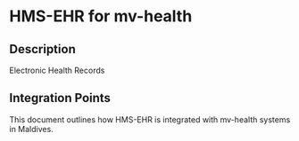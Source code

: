 # HMS-EHR for mv-health

## Description

Electronic Health Records

## Integration Points

This document outlines how HMS-EHR is integrated with mv-health systems in Maldives.
